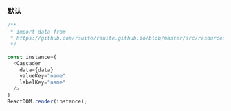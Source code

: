 ### 默认

<!--start-code-->
```js
/**
 * import data from
 * https://github.com/rsuite/rsuite.github.io/blob/master/src/resources/data/province.js
 */

const instance=(
  <Cascader
    data={data}
    valueKey="name"
    labelKey="name"
  />
)
ReactDOM.render(instance);
```
<!--end-code-->
